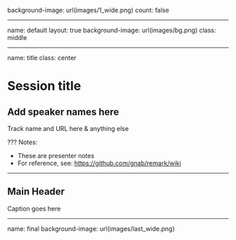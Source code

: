 background-image: url(images/1_wide.png)
count: false

---
name: default
layout: true
background-image: url(images/bg.png)
class: middle

---
name: title
class: center

# Session title

## Add speaker names here

Track name and URL here & anything else

???
Notes:
- These are presenter notes
- For reference, see: https://github.com/gnab/remark/wiki

---
## Main Header

Caption goes here

---
name: final
background-image: url(images/last_wide.png)


